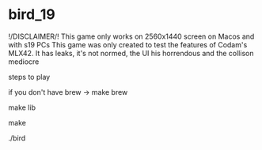 # bird_19

!/DISCLAIMER/!
This game only works on 2560x1440 screen on Macos and with s19 PCs
This game was only created to test the features of Codam's MLX42.
It has leaks, it's not normed, the UI his horrendous and the collison mediocre

steps to play

  if you don't have brew -> make brew
  
  make lib
  
  make
  
  ./bird
